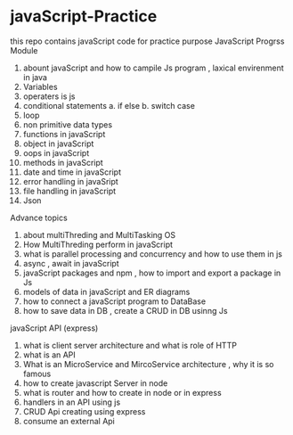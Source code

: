 # javaScript-Practice
this repo contains javaScript code for practice purpose 
JavaScript Progrss Module 
1. abount javaScript and how to campile Js program ,  laxical envirenment in java
 2. Variables 
 3. operaters is js 
 4. conditional statements 
      a. if else
      b. switch case
5. loop 
6. non primitive data types 
7. functions in javaScript 
8. object in javaScript 
9. oops in javaScript
10. methods in javaScript
11. date and time in javaScript 
12. error handling in javaSript  
13. file handling in javaScript 
14. Json 

Advance topics 

1. about multiThreding and MultiTasking OS 
2. How MultiThreding perform in javaScript 
3. what is parallel processing and concurrency and how to use them in js 
4. async , await in javaScript 
5. javaScript packages and npm , how to import and export a package in Js 
6. models of data in javaScript and ER diagrams 
7. how to connect a javaScript program to DataBase
8. how to save data in DB , create a CRUD in DB usinng Js


javaScript API (express)
1. what is client server architecture and what is role of HTTP 
2. what is an API 
3. What is an MicroService and MircoService architecture , why it is so  famous 
4. how to create javascript Server in node 
5. what is router and how to create in node or in express
6. handlers in an API using js 
7. CRUD Api creating using express
8. consume an external Api 
